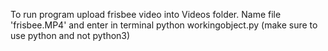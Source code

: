 To run program upload frisbee video into Videos folder. Name file 'frisbee.MP4' and enter in terminal python workingobject.py (make sure to use python and not python3)
